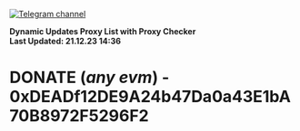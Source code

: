 [![Telegram channel](https://img.shields.io/endpoint?url=https://runkit.io/damiankrawczyk/telegram-badge/branches/master?url=https://t.me/n4z4v0d)](https://t.me/n4z4v0d) 

**Dynamic Updates Proxy List with Proxy Checker**  
**Last Updated: 21.12.23 14:36**

# DONATE (_any evm_) - 0xDEADf12DE9A24b47Da0a43E1bA70B8972F5296F2
